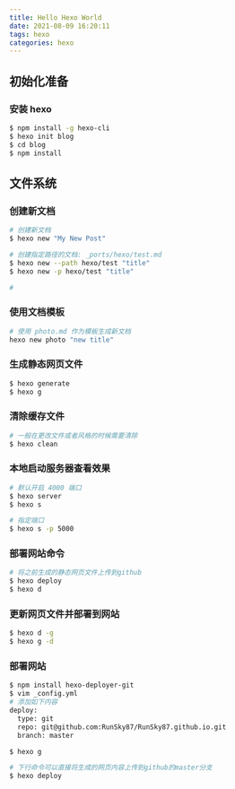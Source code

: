 ```yaml
---
title: Hello Hexo World
date: 2021-08-09 16:20:11
tags: hexo
categories: hexo
---
```


## 初始化准备
### 安装 hexo
```bash
$ npm install -g hexo-cli
$ hexo init blog
$ cd blog
$ npm install
```

## 文件系统
### 创建新文档
``` bash
# 创建新文档
$ hexo new "My New Post"

# 创建指定路径的文档: _ports/hexo/test.md
$ hexo new --path hexo/test "title"
$ hexo new -p hexo/test "title"

# 
```

### 使用文档模板
```bash
# 使用 photo.md 作为模板生成新文档
hexo new photo "new title"
```

### 生成静态网页文件
``` bash
$ hexo generate
$ hexo g
```

### 清除缓存文件
```bash
# 一般在更改文件或者风格的时候需要清除
$ hexo clean
```

### 本地启动服务器查看效果
``` bash
# 默认开启 4000 端口
$ hexo server
$ hexo s

# 指定端口
$ hexo s -p 5000
```

### 部署网站命令
``` bash
# 将之前生成的静态网页文件上传到github
$ hexo deploy
$ hexo d
```

### 更新网页文件并部署到网站
```bash
$ hexo d -g
$ hexo g -d
```

### 部署网站
```bash
$ npm install hexo-deployer-git
$ vim _config.yml
# 添加如下内容
deploy:
  type: git
  repo: git@github.com:RunSky87/RunSky87.github.io.git
  branch: master

$ hexo g

# 下行命令可以直接将生成的网页内容上传到github的master分支
$ hexo deploy
```


